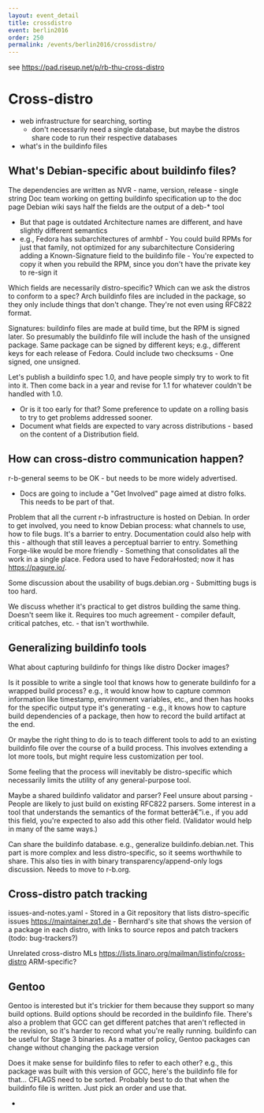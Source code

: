 ```yaml
---
layout: event_detail
title: crossdistro
event: berlin2016
order: 250
permalink: /events/berlin2016/crossdistro/
---
```


see https://pad.riseup.net/p/rb-thu-cross-distro

# Cross-distro

* web infrastructure for searching, sorting
  * don't necessarily need a single database, but maybe the distros share code to run their respective databases
* what's in the buildinfo files

## What's Debian-specific about buildinfo files?

The dependencies are written as NVR - name, version, release - single string
Doc team working on getting buildinfo specification up to the doc page
Debian wiki says half the fields are the output of a deb-* tool
  * But that page is outdated
Architecture names are different, and have slightly different semantics
  * e.g., Fedora has subarchitectures of armhbf - You could build RPMs for just that family, not optimized for any subarchitecture
Considering adding a Known-Signature field to the buildinfo file - You're expected to copy it when you rebuild the RPM, since you don't have the private key to re-sign it

Which fields are necessarily distro-specific?  Which can we ask the distros to conform to a spec?
Arch buildinfo files are included in the package, so they only include things that don't change.  They're not even using RFC822 format.

Signatures: buildinfo files are made at build time, but the RPM is signed later.  So presumably the buildinfo file will include the hash of the unsigned package.  Same package can be signed by different keys; e.g., different keys for each release of Fedora.
Could include two checksums - One signed, one unsigned.

Let's publish a buildinfo spec 1.0, and have people simply try to work to fit into it.  Then come back in a year and revise for 1.1 for whatever couldn't be handled with 1.0.
  * Or is it too early for that?  Some preference to update on a rolling basis to try to get problems addressed sooner.
  * Document what fields are expected to vary across distributions - based on the content of a Distribution field.

## How can cross-distro communication happen?

r-b-general seems to be OK - but needs to be more widely advertised.
  * Docs are going to include a "Get Involved" page aimed at distro folks.  This needs to be part of that.

Problem that all the current r-b infrastructure is hosted on Debian.  In order to get involved, you need to know Debian process: what channels to use, how to file bugs.  It's a barrier to entry.  Documentation could also help with this - although that still leaves a perceptual barrier to entry.  Something Forge-like would be more friendly - Something that consolidates all the work in a single place.  Fedora used to have FedoraHosted; now it has https://pagure.io/.

Some discussion about the usability of bugs.debian.org - Submitting bugs is too hard.

We discuss whether it's practical to get distros building the same thing.  Doesn't seem like it.  Requires too much agreement - compiler default, critical patches, etc. - that isn't worthwhile.

## Generalizing buildinfo tools

What about capturing buildinfo for things like distro Docker images?

Is it possible to write a single tool that knows how to generate buildinfo for a wrapped build process?  e.g., it would know how to capture common information like timestamp, environment variables, etc., and then has hooks for the specific output type it's generating - e.g., it knows how to capture build dependencies of a package, then how to record the build artifact at the end.

Or maybe the right thing to do is to teach different tools to add to an existing buildinfo file over the course of a build process.  This involves extending a lot more tools, but might require less customization per tool.

Some feeling that the process will inevitably be distro-specific which necessarily limits the utility of any general-purpose tool.

Maybe a shared buildinfo validator and parser?  Feel unsure about parsing - People are likely to just build on existing RFC822 parsers.  Some interest in a tool that understands the semantics of the format betterâ€”i.e., if you add this field, you're expected to also add this other field.  (Validator would help in many of the same ways.)

Can share the buildinfo database.  e.g., generalize buildinfo.debian.net.  This part is more complex and less distro-specific, so it seems worthwhile to share.  This also ties in with binary transparency/append-only logs discussion.  Needs to move to r-b.org.

## Cross-distro patch tracking

issues-and-notes.yaml - Stored in a Git repository that lists distro-specific issues
https://maintainer.zq1.de - Bernhard's site that shows the version of a package in each distro, with links to source repos and patch trackers (todo: bug-trackers?)

Unrelated cross-distro MLs
https://lists.linaro.org/mailman/listinfo/cross-distro ARM-specific?

## Gentoo

Gentoo is interested but it's trickier for them because they support so many build options.  Build options should be recorded in the buildinfo file.
There's also a problem that GCC can get different patches that aren't reflected in the revision, so it's harder to record what you're really running.
buildinfo can be useful for Stage 3 binaries.
As a matter of policy, Gentoo packages can change without changing the package version

Does it make sense for buildinfo files to refer to each other?  e.g., this package was built with this version of GCC, here's the buildinfo file for that...
CFLAGS need to be sorted.  Probably best to do that when the buildinfo file is written.  Just pick an order and use that.

-

